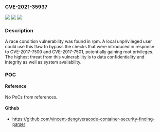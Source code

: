 ### [CVE-2021-35937](https://cve.mitre.org/cgi-bin/cvename.cgi?name=CVE-2021-35937)
![](https://img.shields.io/static/v1?label=Product&message=RPM&color=blue)
![](https://img.shields.io/static/v1?label=Version&message=n%2Fa&color=blue)
![](https://img.shields.io/static/v1?label=Vulnerability&message=CWE-59%20-%20Improper%20Link%20Resolution%20Before%20File%20Access%20('Link%20Following')%2C%20CWE-367%20-%20Time-of-check%20Time-of-use%20(TOCTOU)%20Race%20Condition&color=brighgreen)

### Description

A race condition vulnerability was found in rpm. A local unprivileged user could use this flaw to bypass the checks that were introduced in response to CVE-2017-7500 and CVE-2017-7501, potentially gaining root privileges. The highest threat from this vulnerability is to data confidentiality and integrity as well as system availability.

### POC

#### Reference
No PoCs from references.

#### Github
- https://github.com/vincent-deng/veracode-container-security-finding-parser

